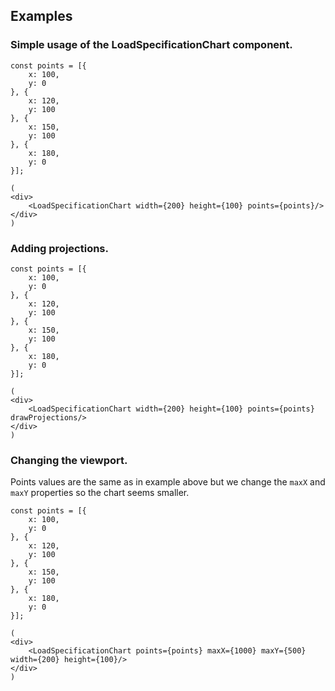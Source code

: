 ## Examples

### Simple usage of the **LoadSpecificationChart** component.

    const points = [{
        x: 100,
        y: 0
    }, {
        x: 120,
        y: 100
    }, {
        x: 150,
        y: 100
    }, {
        x: 180,
        y: 0
    }];

    (
    <div>
        <LoadSpecificationChart width={200} height={100} points={points}/>
    </div>
    )


### Adding projections.

    const points = [{
        x: 100,
        y: 0
    }, {
        x: 120,
        y: 100
    }, {
        x: 150,
        y: 100
    }, {
        x: 180,
        y: 0
    }];

    (
    <div>
        <LoadSpecificationChart width={200} height={100} points={points} drawProjections/>
    </div>
    )

### Changing the viewport.
Points values are the same as in example above but we change the `maxX` and `maxY` properties so the chart seems smaller.

    const points = [{
        x: 100,
        y: 0
    }, {
        x: 120,
        y: 100
    }, {
        x: 150,
        y: 100
    }, {
        x: 180,
        y: 0
    }];

    (
    <div>
        <LoadSpecificationChart points={points} maxX={1000} maxY={500} width={200} height={100}/>
    </div>
    )

